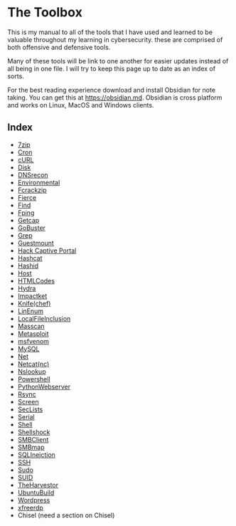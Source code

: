 # The Toolbox
This is my manual to all of the tools that I have used and learned to be valuable throughout my learning in cybersecurity. these are comprised of both offensive and defensive tools. 

Many of these tools will be link to one another for easier updates instead of all being in one file. I will try to keep this page up to date as an index of sorts. 

For the best reading experience download and install Obsidian for note taking. You can get this at https://obsidian.md. Obsidian is cross platform and works on Linux, MacOS and Windows clients. 

## Index

- [7zip](7zip.md)
- [Cron](Cron.md)
- [cURL](cURL.md)
- [Disk](Disk.md)
- [DNSrecon](DNSrecon.md)
- [Environmental](Environmental.md)
- [Fcrackzip](Fcrackzip.md)
- [Fierce](Fierce.md)
- [Find](Find)
- [Fping](Fping.md)
- [Getcap](Getcap.md)
- [GoBuster](GoBuster.md)
- [Grep](Grep)
- [Guestmount](Guestmount.md)
- [Hack Captive Portal](HackCaptivePortal.md)
- [Hashcat](Hashcat.md)
- [Hashid](Hashid.md)
- [Host](Host.md)
- [HTMLCodes](HTMLCodes.md)
- [Hydra](Hydra.md)
- [Impactket](Impactket.md)
- [Knife(chef)](Knife(chef).md)
- [LinEnum](LinEnum.md)
- [LocalFileInclusion](LocalFileInclusion.md)
- [Masscan](Masscan.md)
- [Metasploit](Metasploit.md)
- [msfvenom](msfvenom.md)
- [MySQL](MySQL.md)
- [Net](Net.md)
- [Netcat(nc)](Netcat(nc).md)
- [Nslookup](Nslookup.md)
- [Powershell](Powershell.md)
- [PythonWebserver](PythonWebserver.md)
- [Rsync](Rsync.md)
- [Screen](Screen.md)
- [SecLists](SecLists.md)
- [Serial](Serial.md)
- [Shell](Shell.md)
- [Shellshock](Shellshock.md)
- [SMBClient](SMBClient.md)
- [SMBmap](SMBmap.md)
- [SQLInejction](SQLInejction.md)
- [SSH](SSH.md)
- [Sudo](Sudo.md)
- [SUID](SUID.md)
- [TheHarvestor](TheHarvestor.md)
- [UbuntuBuild](UbuntuBuild.md)
- [Wordpress](Wordpress.md)
- [xfreerdp](xfreerdp.md)
- Chisel (need a section on Chisel)